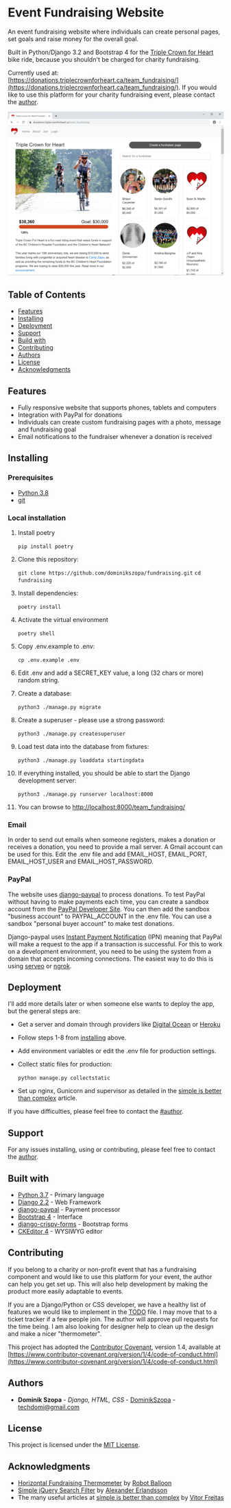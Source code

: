 # Event Fundraising Website

An event fundraising website where individuals can create personal pages, set goals and raise money for the overall goal.

Built in Python/Django 3.2 and Bootstrap 4 for the [Triple Crown for Heart](https://triplecrownforheart.ca/) bike ride, because you shouldn't be charged for charity fundraising.

Currently used at: [https://donations.triplecrownforheart.ca/team_fundraising/](https://donations.triplecrownforheart.ca/team_fundraising/). If you would like to use this platform for your charity fundraising event, please contact the [author](#authors).

![Demo screenshot](screenshot.png)

## Table of Contents

* [Features](#features)
* [Installing](#installing)
* [Deployment](#deployment)
* [Support](#support)
* [Build with](#built-with)
* [Contributing](#contributing)
* [Authors](#authors)
* [License](#license)
* [Acknowledgments](#acknowledgments)

## Features

* Fully responsive website that supports phones, tablets and computers
* Integration with PayPal for donations
* Individuals can create custom fundraising pages with a photo, message and fundraising goal
* Email notifications to the fundraiser whenever a donation is received

## Installing

### Prerequisites

* [Python 3.8](https://www.python.org/)
* [git](https://git-scm.com/)

### Local installation

1. Install poetry

   `pip install poetry`

1. Clone this repository:

   `git clone https://github.com/dominikszopa/fundraising.git`
   `cd fundraising`

1. Install dependencies:

   `poetry install`

1. Activate the virtual environment

   `poetry shell`

1. Copy .env.example to .env:

   `cp .env.example .env`

1. Edit .env and add a SECRET_KEY value, a long (32 chars or more) random string.

1. Create a database:

   `python3 ./manage.py migrate`

1. Create a superuser - please use a strong password:

   `python3 ./manage.py createsuperuser`

1. Load test data into the database from fixtures:

   `python3 ./manage.py loaddata startingdata`

1. If everything installed, you should be able to start the Django development server:

   `python3 ./manage.py runserver localhost:8000`

1. You can browse to [http://localhost:8000/team_fundraising/](http://localhost:8000/team_fundraising/)

### Email

In order to send out emails when someone registers, makes a donation or receives a donation, you need to provide a mail server. A Gmail account can be used for this. Edit the .env file and add EMAIL_HOST, EMAIL_PORT, EMAIL_HOST_USER and EMAIL_HOST_PASSWORD.

### PayPal

The website uses [django-paypal](https://django-paypal.readthedocs.io/en/stable/) to process donations. To test PayPal without having to make payments each time, you can create a sandbox account from the [PayPal Developer Site](https://developer.paypal.com/developer/accounts/). You can then add the sandbox "business account" to PAYPAL_ACCOUNT in the .env file. You can use a sandbox "personal buyer account" to make test donations.

Django-paypal uses [Instant Payment Notification](https://django-paypal.readthedocs.io/en/stable/standard/ipn.html) (IPN) meaning that PayPal will make a request to the app if a transaction is successful. For this to work on a development environment, you need to be using the system from a domain that accepts incoming connections. The easiest way to do this is using [serveo](https://serveo.net/) or [ngrok](https://ngrok.com/).

## Deployment

I'll add more details later or when someone else wants to deploy the app, but the general steps are:

* Get a server and domain through providers like [Digital Ocean](https://www.digitalocean.com/) or [Heroku](https://www.heroku.com/)

* Follow steps 1-8 from [installing](#installing) above.

* Add environment variables or edit the .env file for production settings.

* Collect static files for production:

  `python manage.py collectstatic`

* Set up nginx, Gunicorn and supervisor as detailed in the [simple is better than complex](https://simpleisbetterthancomplex.com/tutorial/2016/10/14/how-to-deploy-to-digital-ocean.html) article.

If you have difficulties, please feel free to contact the [#author](author).

## Support

For any issues installing, using or contributing, please feel free to contact the [author](#authors).

## Built with

* [Python 3.7](https://docs.python.org/3/) - Primary language
* [Django 2.2](https://docs.djangoproject.com/en/2.2/) - Web Framework
* [django-paypal](https://django-paypal.readthedocs.io/en/stable/) - Payment processor
* [Bootstrap 4](https://getbootstrap.com/docs/4.0/getting-started/introduction/) - Interface
* [django-crispy-forms](https://django-crispy-forms.readthedocs.io/en/latest/) - Bootstrap forms
* [CKEditor 4](https://ckeditor.com/ckeditor-4) - WYSIWYG editor

## Contributing

If you belong to a charity or non-profit event that has a fundraising component and would like to use this platform for your event, the author can help you get set up. This will also help development by making the product more easily adaptable to events.

If you are a Django/Python or CSS developer, we have a healthy list of features we would like to implement in the [TODO](TODO) file. I may move that to a ticket tracker if a few people join. The author will approve pull requests for the time being. I am also looking for designer help to clean up the design and make a nicer "thermometer".

This project has adopted the [Contributor Covenant](https://www.contributor-covenant.org), version 1.4, available at [https://www.contributor-covenant.org/version/1/4/code-of-conduct.html](https://www.contributor-covenant.org/version/1/4/code-of-conduct.html)

## Authors

* **Dominik Szopa** - *Django, HTML, CSS* - [DominikSzopa](https://github.com/dominikszopa) - <techdomi@gmail.com>

## License

This project is licensed under the [MIT License](LICENSE).

## Acknowledgments

* [Horizontal Fundraising Thermometer](https://codepen.io/robotballoon/pen/Fjnyp) by [Robot Balloon](https://codepen.io/robotballoon)
* [Simple jQuery Search Filter](https://codepen.io/alexerlandsson/pen/ZbyRoO) by [Alexander Erlandsson](https://codepen.io/alexerlandsson)
* The many useful articles at [simple is better than complex](https://simpleisbetterthancomplex.com/) by [Vitor Freitas](https://simpleisbetterthancomplex.com/about/)
